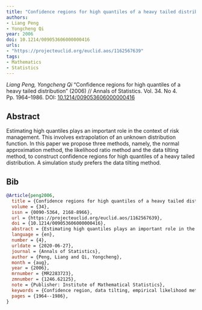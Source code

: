 ```yaml
---
title: "Confidence regions for high quantiles of a heavy tailed distribution"
authors:
- Liang Peng
- Yongcheng Qi
year: 2006
doi: 10.1214/009053606000000416
urls:
- "https://projecteuclid.org/euclid.aos/1162567639"
tags:
- Mathematics
- Statistics
---
```


<i>Liang Peng, Yongcheng Qi</i> <span title="Estimating high quantiles plays an important role in the context of risk management. This involves extrapolation of an unknown distribution function. In this paper we propose three methods, namely, the normal approximation method, the likelihood ratio method and the data tilting method, to construct confidence regions for high quantiles of a heavy tailed distribution. A simulation study prefers the data tilting method.">“Confidence regions for high quantiles of a heavy tailed distribution”</span> (2006) // Annals of Statistics. Vol.&nbsp;34. No&nbsp;4. Pp.&nbsp;1964–1986. DOI:&nbsp;<a href='https://doi.org/10.1214/009053606000000416'>10.1214/009053606000000416</a>

## Abstract

Estimating high quantiles plays an important role in the context of risk management. This involves extrapolation of an unknown distribution function. In this paper we propose three methods, namely, the normal approximation method, the likelihood ratio method and the data tilting method, to construct confidence regions for high quantiles of a heavy tailed distribution. A simulation study prefers the data tilting method.

## Bib

```bib
@Article{peng2006,
  title = {Confidence regions for high quantiles of a heavy tailed distribution},
  volume = {34},
  issn = {0090-5364, 2168-8966},
  url = {https://projecteuclid.org/euclid.aos/1162567639},
  doi = {10.1214/009053606000000416},
  abstract = {Estimating high quantiles plays an important role in the context of risk management. This involves extrapolation of an unknown distribution function. In this paper we propose three methods, namely, the normal approximation method, the likelihood ratio method and the data tilting method, to construct confidence regions for high quantiles of a heavy tailed distribution. A simulation study prefers the data tilting method.},
  language = {en},
  number = {4},
  urldate = {2020-06-27},
  journal = {Annals of Statistics},
  author = {Peng, Liang and Qi, Yongcheng},
  month = {aug},
  year = {2006},
  mrnumber = {MR2283723},
  zmnumber = {1246.62125},
  note = {Publisher: Institute of Mathematical Statistics},
  keywords = {Confidence region, data tilting, empirical likelihood method, heavy tail, high quantile},
  pages = {1964--1986},
}
```
